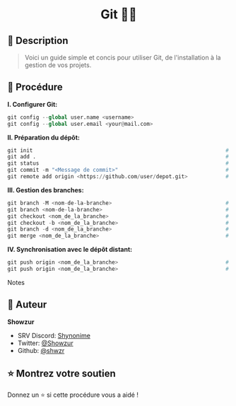 <h1 align="center">Git 🐱‍👤</h1>

## 📝 Description

> Voici un guide simple et concis pour utiliser Git, de l'installation à la gestion de vos projets.

## 🚀 Procédure

**I. Configurer Git:**
```python
git config --global user.name <username>
git config --global user.email <your@mail.com>
```


**II. Préparation du dépôt:**
```python
git init                                                             # Initialiser un dépôt Git
git add .                                                            # Préparer des fichiers pour le push
git status                                                           # Vérifier l'état du dépôt distant
git commit -m "<Message de commit>"                                  # Préparer un commentaire pour le push
git remote add origin <https://github.com/user/depot.git>            # Relier votre dépôt à un dépôt distant
```

**III. Gestion des branches:**
```python
git branch -M <nom-de-la-branche>                                    # Renommer votre branche
git branch <nom-de-la-branche>                                       # Créer une branche
git checkout <nom_de_la_branche>                                     # Changez de branche
git checkout -b <nom_de_la_branche>                                  # Créer et changer de branche
git branch -d <nom_de_la_branche>                                    # Supprimer une branche
git merge <nom_de_la_branche>                                        # Fusionner votre vranche à une autre
```

**IV. Synchronisation avec le dépôt distant:**
```python
git push origin <nom_de_la_branche>                                  # Envoyer vos modifications à un dépôt distant
git push origin <nom_de_la_branche>                                  # Récupérer les modificaions de votre dépôt distant
```

Notes

## 👤 Auteur

**Showzur**

* SRV Discord: [Shynonime](https://discord.gg/UHy8mZsNh8)
* Twitter: [@Showzur](https://twitter.com/Showzur)
* Github: [@shwzr](https://github.com/shwzr)

## ⭐️ Montrez votre soutien

Donnez un ⭐️ si cette procédure vous a aidé !


